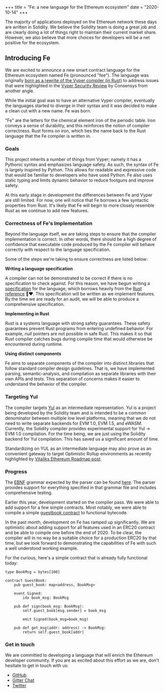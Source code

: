 
+++
title = "Fe: a new language for the Ethereum ecosystem"
date = "2020-10-14"
+++

The majority of applications deployed on the Ethereum network these days are written in Solidity. We believe the Solidity team is doing a great job and are clearly doing a lot of things right to maintain their current market share. However, we also believe that more choices for developers will be a net positive for the ecosystem.

## Introducing Fe

We are excited to announce a new smart contract language for the Ethereum ecosystem named Fe (pronounced "fee"). The language was originally [born as a rewrite of the Vyper compiler (in Rust)](https://blog.ethereum.org/2020/01/08/update-on-the-vyper-compiler/) to address issues that were highlighted in the [Vyper Security Review](https://diligence.consensys.net/audits/2019/10/vyper/) by Consensys from another angle.

While the initial goal was to have an alternative Vyper compiler, eventually the languages started to diverge in their syntax and it was decided to make a clean cut with a new name. Fe was born.

"Fe" are the letters for the chemical element iron of the periodic table. Iron conveys a sense of durability, and this reinforces the notion of compiler correctness. Rust forms on iron, which ties the name back to the Rust language that the Fe compiler is written in.

### Goals

This project inherits a number of things from Vyper; namely it has a Pythonic syntax and emphasizes language safety. As such, the syntax of Fe is largely inspired by Python. This allows for readable and expressive code that would be familiar to developers who have used Python. Fe also uses static typing and limits dynamic behavior to reduce footguns and improve safety.

At this early stage in development the differences between Fe and Vyper are still limited. For now, one will notice that Fe borrows a few syntactic properties from Rust. It's likely that Fe will begin to more closely resemble Rust as we continue to add new features.

### Correctness of Fe's Implementation

Beyond the language itself, we are taking steps to ensure that the compiler implementation is correct. In other words, there should be a high degree of confidence that executable code produced by the Fe compiler will behave correctly with respect to the language specification.

Some of the steps we're taking to ensure correctness are listed below:

**Writing a language specification**

A compiler can not be demonstrated to be correct if there is no specification to check against. For this reason, we have begun writing a [specification](https://github.com/ethereum/fe/blob/master/spec/index.md) for the language, which borrows heavily from the [Rust reference](https://doc.rust-lang.org/stable/reference/) 🦀❤️. This specification will be written as we implement features. By the time we are ready for an audit, we will be able to produce a comprehensive specification.

**Implementing in Rust**

Rust is a systems language with strong safety guarantees. These safety guarantees prevent Rust programs from entering undefined behavior. For example, *null* pointers are not possible in safe Rust. This makes it so that Rust compiler catches bugs during compile time that would otherwise be encountered during runtime.

**Using distinct components**

Fe aims to separate components of the compiler into distinct libraries that follow standard compiler design guidelines. That is, we have implemented parsing, semantic-analysis, and compilation as separate libraries with their own APIs and tests. This separation of concerns makes it easier to understand the behavior of the compiler.

### Targeting Yul

The compiler targets [Yul](https://solidity.readthedocs.io/en/latest/yul.html) as an intermediate representation. Yul is a project being developed by the Solidity team and is intended to be a common denominator between multiple low level platforms, meaning that we do not need to write separate backends for EVM 1.0, EVM 1.5, and eWASM. Currently, the Solidity compiler provides experimental support for Yul -> EVM 1.0 compilation. For the time being, we are just using the Solidity backend for Yul compilation. This has saved us a significant amount of time.

Standardizing on YUL as an intermediate language may also prove as an convenient gateway to target Optimistic Rollup environments as recently highlighted by [Vitaliks Ethereum Roadmap post](https://ethereum-magicians.org/t/a-rollup-centric-ethereum-roadmap/4698).


### Progress

The [EBNF](https://en.wikipedia.org/wiki/Extended_Backus%E2%80%93Naur_form) grammar expected by the parser can be found [here](https://github.com/ethereum/fe/blob/master/parser/src/grammar/Fe.grammar). The parser provides support for everything specified in that grammar file and includes comprehensive testing.

Earlier this year, development started on the compiler pass. We were able to add support for a few simple contracts. Most notably, we were able to compile a simple [guestbook contract](https://github.com/ethereum/fe/blob/master/compiler/tests/fixtures/guest_book.fe) to functional bytecode.

In the past month, development on Fe has ramped up significantly. We are optimistic about adding support for all features used in an ERC20 contract and be able to compile one before the end of 2020. To be clear, the compiler will in no way be a suitable choice for a production ERC20 by that time, but we look forward to demonstrating the capabilities of Fe with such a well understood working example.

For the curious, here's a simple contract that is already fully functional today:

```
type BookMsg = bytes[100]

contract GuestBook:
    pub guest_book: map<address, BookMsg>

    event Signed:
        idx book_msg: BookMsg

    pub def sign(book_msg: BookMsg):
        self.guest_book[msg.sender] = book_msg

        emit Signed(book_msg=book_msg)

    pub def get_msg(addr: address) -> BookMsg:
        return self.guest_book[addr]
```

### Get in touch

We are committed to developing a language that will enrich the Ethereum developer community. If you are as excited about this effort as we are, don't hesitate to get in touch with us:

- [GitHub](https://github.com/ethereum/fe)
- [Gitter Chat](https://gitter.im/ethereum/fe)
- [Twitter](https://twitter.com/official_fe) 